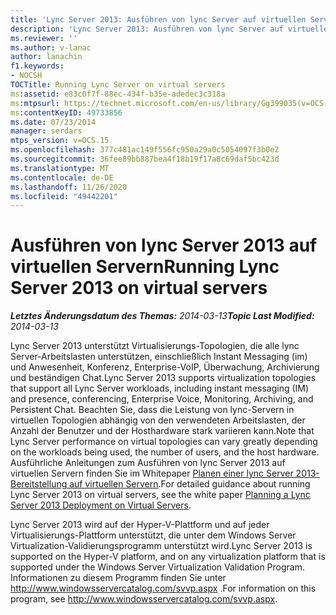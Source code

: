 ```yaml
---
title: 'Lync Server 2013: Ausführen von lync Server auf virtuellen Servern'
description: 'Lync Server 2013: Ausführen von lync Server auf virtuellen Servern.'
ms.reviewer: ''
ms.author: v-lanac
author: lanachin
f1.keywords:
- NOCSH
TOCTitle: Running Lync Server on virtual servers
ms:assetid: e83c0f7f-88ec-434f-b35e-adedec3c318a
ms:mtpsurl: https://technet.microsoft.com/en-us/library/Gg399035(v=OCS.15)
ms:contentKeyID: 49733856
ms.date: 07/23/2014
manager: serdars
mtps_version: v=OCS.15
ms.openlocfilehash: 377c481ac149f556fc950a29a0c5054097f3b0e2
ms.sourcegitcommit: 36fee89bb887bea4f18b19f17a8c69daf5bc423d
ms.translationtype: MT
ms.contentlocale: de-DE
ms.lasthandoff: 11/26/2020
ms.locfileid: "49442201"
---
```

# <a name="running-lync-server-2013-on-virtual-servers"></a><span data-ttu-id="e2594-103">Ausführen von lync Server 2013 auf virtuellen Servern</span><span class="sxs-lookup"><span data-stu-id="e2594-103">Running Lync Server 2013 on virtual servers</span></span>

<div data-xmlns="http://www.w3.org/1999/xhtml">

<div class="topic" data-xmlns="http://www.w3.org/1999/xhtml" data-msxsl="urn:schemas-microsoft-com:xslt" data-cs="https://msdn.microsoft.com/">

<div data-asp="https://msdn2.microsoft.com/asp">



</div>

<div id="mainSection">

<div id="mainBody"><span data-ttu-id="e2594-104">

<span> </span></span><span class="sxs-lookup"><span data-stu-id="e2594-104">

<span> </span></span></span>

<span data-ttu-id="e2594-105">_**Letztes Änderungsdatum des Themas:** 2014-03-13_</span><span class="sxs-lookup"><span data-stu-id="e2594-105">_**Topic Last Modified:** 2014-03-13_</span></span>

<span data-ttu-id="e2594-106">Lync Server 2013 unterstützt Virtualisierungs-Topologien, die alle lync Server-Arbeitslasten unterstützen, einschließlich Instant Messaging (im) und Anwesenheit, Konferenz, Enterprise-VoIP, Überwachung, Archivierung und beständigen Chat.</span><span class="sxs-lookup"><span data-stu-id="e2594-106">Lync Server 2013 supports virtualization topologies that support all Lync Server workloads, including instant messaging (IM) and presence, conferencing, Enterprise Voice, Monitoring, Archiving, and Persistent Chat.</span></span> <span data-ttu-id="e2594-107">Beachten Sie, dass die Leistung von lync-Servern in virtuellen Topologien abhängig von den verwendeten Arbeitslasten, der Anzahl der Benutzer und der Hosthardware stark variieren kann.</span><span class="sxs-lookup"><span data-stu-id="e2594-107">Note that Lync Server performance on virtual topologies can vary greatly depending on the workloads being used, the number of users, and the host hardware.</span></span> <span data-ttu-id="e2594-108">Ausführliche Anleitungen zum Ausführen von lync Server 2013 auf virtuellen Servern finden Sie im Whitepaper [Planen einer lync Server 2013-Bereitstellung auf virtuellen Servern](https://www.microsoft.com/download/details.aspx?id=41936).</span><span class="sxs-lookup"><span data-stu-id="e2594-108">For detailed guidance about running Lync Server 2013 on virtual servers, see the white paper [Planning a Lync Server 2013 Deployment on Virtual Servers](https://www.microsoft.com/download/details.aspx?id=41936).</span></span>

<span data-ttu-id="e2594-109">Lync Server 2013 wird auf der Hyper-V-Plattform und auf jeder Virtualisierungs-Plattform unterstützt, die unter dem Windows Server Virtualization-Validierungsprogramm unterstützt wird.</span><span class="sxs-lookup"><span data-stu-id="e2594-109">Lync Server 2013 is supported on the Hyper-V platform, and on any virtualization platform that is supported under the Windows Server Virtualization Validation Program.</span></span> <span data-ttu-id="e2594-110">Informationen zu diesem Programm finden Sie unter <http://www.windowsservercatalog.com/svvp.aspx> .</span><span class="sxs-lookup"><span data-stu-id="e2594-110">For information on this program, see <http://www.windowsservercatalog.com/svvp.aspx>.</span></span>

<div id="sectionSection0" class="section">

</div><span data-ttu-id="e2594-111">

</div>

<span> </span>

</div>

</div>

</span><span class="sxs-lookup"><span data-stu-id="e2594-111">

</div>

<span> </span>

</div>

</div>

</span></span></div>

